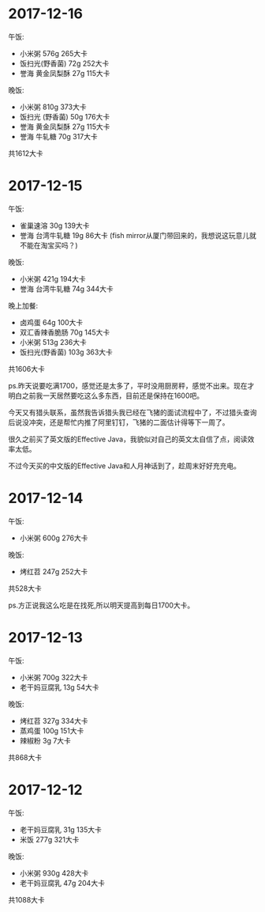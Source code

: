 # 2017-12-16
午饭:
- 小米粥 576g 265大卡
- 饭扫光(野香菌) 72g 252大卡 
- 誉海 黄金凤梨酥 27g 115大卡

晚饭:
- 小米粥 810g 373大卡
- 饭扫光 (野香菌) 50g 176大卡
- 誉海 黄金凤梨酥 27g 115大卡
- 誉海 牛轧糖 70g 317大卡

共1612大卡 

# 2017-12-15
午饭:
- 雀巢速溶 30g 139大卡
- 誉海 台湾牛轧糖 19g 86大卡 (fish mirror从厦门带回来的，我想说这玩意儿就不能在淘宝买吗？)

晚饭:
- 小米粥 421g 194大卡
- 誉海 台湾牛轧糖 74g 344大卡 

晚上加餐:
- 卤鸡蛋 64g 100大卡
- 双汇香辣香脆肠 70g 145大卡
- 小米粥 513g 236大卡
- 饭扫光(野香菌) 103g 363大卡

共1606大卡

ps.昨天说要吃满1700，感觉还是太多了，平时没用厨房秤，感觉不出来。现在才明白之前我一天居然要吃这么多东西，目前还是保持在1600吧。

今天又有猎头联系，虽然我告诉猎头我已经在飞猪的面试流程中了，不过猎头查询后说没冲突，还是帮忙内推了阿里钉钉，飞猪的二面估计得等下一周了。

很久之前买了英文版的Effective Java，我貌似对自己的英文太自信了点，阅读效率太低。

不过今天买的中文版的Effective Java和人月神话到了，趁周末好好充充电。

# 2017-12-14
午饭:
- 小米粥 600g 276大卡

晚饭:
- 烤红苕 247g 252大卡

共528大卡

ps.方正说我这么吃是在找死,所以明天提高到每日1700大卡。

# 2017-12-13
午饭:
- 小米粥 700g 322大卡
- 老干妈豆腐乳 13g 54大卡

晚饭:
- 烤红苕 327g 334大卡
- 蒸鸡蛋 100g 151大卡
- 辣椒粉 3g 7大卡

共868大卡

# 2017-12-12
午饭:
- 老干妈豆腐乳 31g 135大卡
- 米饭 277g 321大卡

晚饭:
- 小米粥 930g 428大卡
- 老干妈豆腐乳 47g 204大卡

共1088大卡

